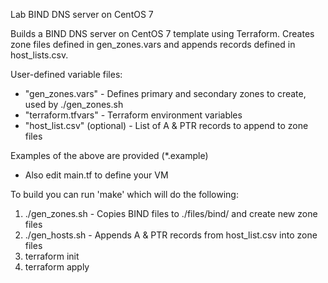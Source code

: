 Lab BIND DNS server on CentOS 7

Builds a BIND DNS server on CentOS 7 template using Terraform. Creates zone files defined in gen_zones.vars and appends records defined in host_lists.csv.

User-defined variable files:
- "gen_zones.vars" - Defines primary and secondary zones to create, used by ./gen_zones.sh
- "terraform.tfvars" - Terraform environment variables
- "host_list.csv" (optional) - List of A & PTR records to append to zone files

Examples of the above are provided (*.example)

- Also edit main.tf to define your VM

To build you can run 'make' which will do the following:
1. ./gen_zones.sh - Copies BIND files to ./files/bind/ and create new zone files
2. ./gen_hosts.sh - Appends A & PTR records from host_list.csv into zone files
3. terraform init
4. terraform apply
